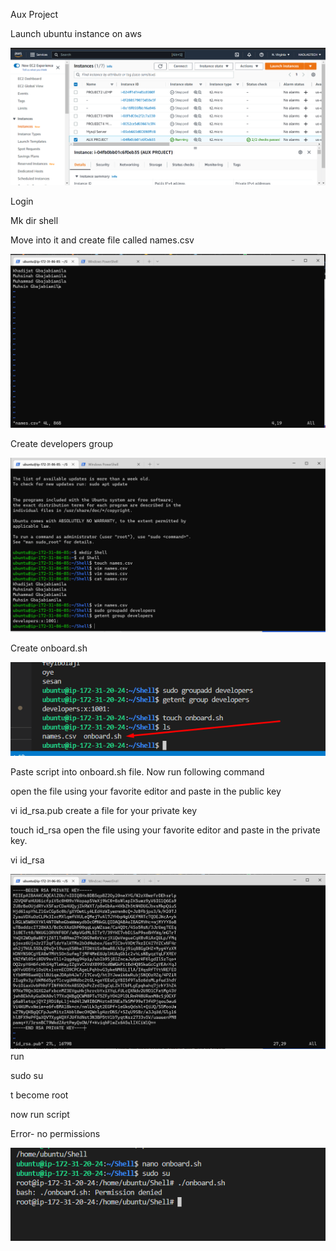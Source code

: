 Aux Project

Launch ubuntu instance on aws

![alt text](./images/Auxproject%20EC2.PNG)

Login

Mk dir shell

Move into it and create file called names.csv

![alt text](./images/Names.PNG)

Create developers group

![alt text](./images/developers%20groupadd.PNG)


Create onboard.sh

![alt text](./images/onboard.png)

Paste script into onboard.sh file. Now run following command

open the file using your favorite editor and paste in the public key

vi id_rsa.pub
create a file for your private key

touch id_rsa
open the file using your favorite editor and paste in the private key.

vi id_rsa

![alt text](./images/private%20key.PNG)
run 

sudo su 

t become root

now run script


Error- no permissions

![alt text](./images/error.png)






